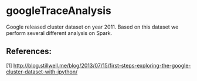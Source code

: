 # googleTraceAnalysis
Google released cluster dataset on year 2011. Based on this dataset we perform several different analysis on Spark.



## References:
[1] http://blog.stillwell.me/blog/2013/07/15/first-steps-exploring-the-google-cluster-dataset-with-ipython/
